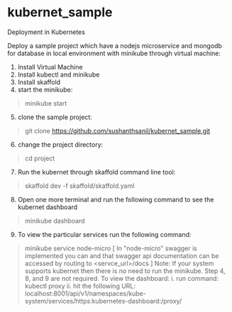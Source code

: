 # kubernet_sample
Deployment in Kubernetes


Deploy a sample project which have a nodejs microservice and mongodb for database in local environment with minikube through virtual machine:
1.	Install Virtual Machine
2.	Install kubectl and minikube 
3.	Install skaffold
4.	start the minikube:
> minikube start
5.	clone the sample project:
> git clone https://github.com/sushanthsanil/kubernet_sample.git
6.	change the project directory:
> cd project
7.	Run the kubernet through skaffold command line tool:
> skaffold dev -f skaffold/skaffold.yaml
8.	Open one more terminal and run the following command to see the kubernet dashboard
> minikube dashboard
9.	To view the particular services run the following command:
> minikube service node-micro
[ In "node-micro" swagger is implemented you can and that swagger api documentation can be accessed by routing to <servce_url>/docs ]
Note: If your system supports kubernet then there is no need to run the minikube. Step 4, 8, and 9 are not required. To view the dashboard:
i.	run command: kubectl proxy
ii.	hit the following URL: localhost:8001/api/v1/namespaces/kube-system/services/https:kubernetes-dashboard:/proxy/
  
